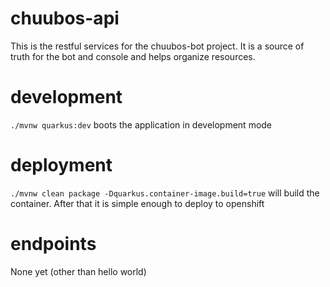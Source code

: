 # chuubos-api

This is the restful services for the chuubos-bot project. It is a source of truth for the bot and console and helps organize resources.

# development 

`./mvnw quarkus:dev` boots the application in development mode

# deployment

`./mvnw clean package -Dquarkus.container-image.build=true` will build the container. After that it is simple enough to deploy to openshift

# endpoints

None yet (other than hello world)
